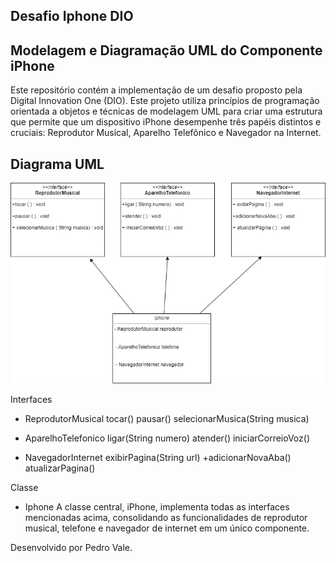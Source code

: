 ## Desafio Iphone DIO

## Modelagem e Diagramação UML do Componente iPhone
Este repositório contém a implementação de um desafio proposto pela Digital Innovation One (DIO). Este projeto utiliza princípios de programação orientada a objetos e técnicas de modelagem UML para criar uma estrutura que permite que um dispositivo iPhone desempenhe três papéis distintos e cruciais: Reprodutor Musical, Aparelho Telefônico e Navegador na Internet.

## Diagrama UML


![Descrição da imagem](src/uml.png)

Interfaces

- ReprodutorMusical
tocar() pausar() selecionarMusica(String musica)

- AparelhoTelefonico
ligar(String numero) atender() iniciarCorreioVoz()

- NavegadorInternet
exibirPagina(String url) +adicionarNovaAba() atualizarPagina() 

Classe 

- Iphone
A classe central, iPhone, implementa todas as interfaces mencionadas acima, consolidando as funcionalidades de reprodutor musical, telefone e navegador de internet em um único componente.

 Desenvolvido por Pedro Vale.